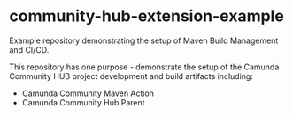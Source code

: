 # community-hub-extension-example

Example repository demonstrating the setup of Maven Build Management and CI/CD.

This repository has one purpose - demonstrate the setup of the Camunda Community HUB project development and build artifacts including:

- Camunda Community Maven Action
- Camunda Community Hub Parent

